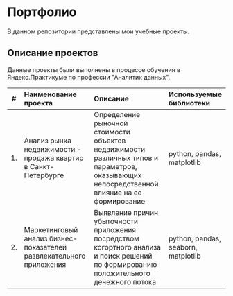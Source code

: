 # Портфолио
В данном репозитории представлены мои учебные проекты.

## Описание проектов
Данные проекты были выполнены в процессе обучения в Яндекс.Практикуме по профессии "Аналитик данных".

| #   | Наименование проекта                                                | Описание                                                                                                                                   | Используемые библиотеки             |
| :-: | :------------------------------------------------------------------ | :----------------------------------------------------------------------------------------------------------------------------------------- |:----------------------------------- |
| 1.  | Анализ рынка недвижимости - продажа квартир в Санкт-Петербурге      | Определение рыночной стоимости объектов недвижимости различных типов и параметров, оказывающих непосредственной влияние на ее формирование | python, pandas, matplotlib          |
| 2.  | Маркетинговый анализ бизнес-показателей развлекательного приложения | Выявление причин убыточности приложения посредством когортного анализа и поиск решений по формированию положительного денежного потока     | python, pandas, seaborn, matplotlib |
